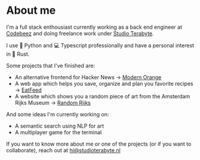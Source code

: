 # About me

I'm a full stack enthousiast currently working as a back end engineer at [Codebeez](https://codebeez.nl/) and doing freelance work under [Studio Terabyte](https://studioterabyte.nl/).

I use 🐍 Python and 💻 Typescript professionally and have a personal interest in 🦀 Rust.

Some projects that I've finished are:

- An alternative frontend for Hacker News → [Modern Orange](https://modernorange.io/)
- A web app which helps you save, organize and plan you favorite recipes → [EatFeed](https://eatfeed.app/)
- A website which shows you a random piece of art from the Amsterdam Rijks Museum → [Random Rijks](https://randomrijks.com/)

And some ideas I'm currently working on:

- A semantic search using NLP for art
- A multiplayer game for the terminal

If you want to know more about me or one of the projects (or if you want to collaborate), reach out at [hi@studioterabyte.nl](mailto:hi@studioterabyte.nl)
